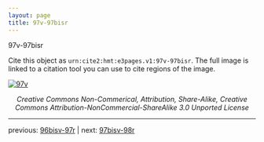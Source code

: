```yaml
---
layout: page
title: 97v-97bisr
---
```


97v-97bisr

Cite this object as `urn:cite2:hmt:e3pages.v1:97v-97bisr`. The full image is linked to a citation tool you can use to cite regions of the image.

[![97v](http://www.homermultitext.org/iipsrv?IIIF=/project/homer/pyramidal/deepzoom/hmt/e3bifolio/v1/E3_97v_97bisr.tif/full/800,/0/default.jpg)](http://www.homermultitext.org/ict2/?urn=urn:cite2:hmt:e3bifolio.v1:E3_97v_97bisr) 

<p style="text-align: center; font-style: italic;">Creative Commons Non-Commerical, Attribution, Share-Alike, Creative Commons Attribution-NonCommercial-ShareAlike 3.0 Unported License</p>

---

previous: [96bisv-97r](../96bisv-97r/) | next: [97bisv-98r](../97bisv-98r/)